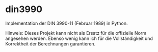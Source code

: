 # din3990
Implementation der DIN 3990-11 (Februar 1989) in Python.

Hinweis: Dieses Projekt kann nicht als Ersatz für die offizielle Norm angesehen werden. Ebenso wenig kann ich für die Vollständigkeit und Korrektheit der Berechnungen garantieren.
